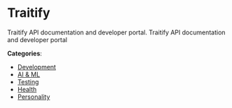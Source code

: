# Traitify


Traitify API documentation and developer portal. Traitify API documentation and developer portal



**Categories**:
- [Development](https://github.com/apis-list/apis-list#development)
- [AI & ML](https://github.com/apis-list/apis-list#ai-and-ml)
- [Testing](https://github.com/apis-list/apis-list#testing)
- [Health](https://github.com/apis-list/apis-list#health)
- [Personality](https://github.com/apis-list/apis-list#personality)



